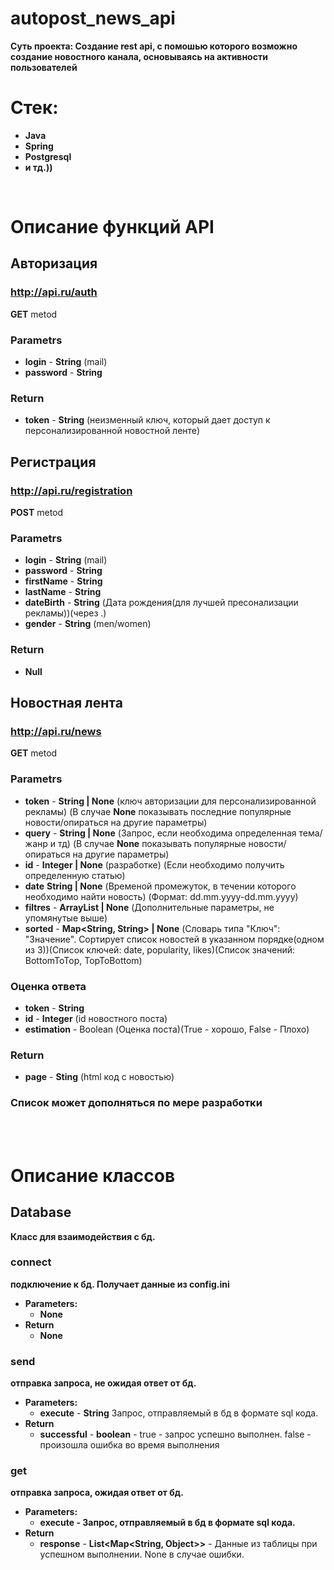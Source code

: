 # autopost_news_api
**Суть проекта: Создание rest api, с помошью которого возможно создание новостного канала, основываясь на активности пользователей**

# Стек:
- **Java**
- **Spring**
- **Postgresql**
- **и тд.))**

<br>

# Описание функций API

## Авторизация
### http://api.ru/auth
**GET** metod

### Parametrs
- **login** - **String** (mail)
- **password** - **String**
### Return
- **token** - **String** (неизменный ключ, который дает доступ к персонализированной новостной ленте)

## Регистрация
### http://api.ru/registration
**POST** metod

### Parametrs
- **login** - **String** (mail)
- **password** - **String**
- **firstName** - **String**
- **lastName** - **String**
- **dateBirth** - **String** (Дата рождения(для лучшей пресонализации рекламы))(через .)
- **gender** - **String** (men/women)
### Return 
- **Null**

## Новостная лента
### http://api.ru/news
**GET** metod

### Parametrs
- **token** - **String | None** (ключ авторизации для персонализированной рекламы) (В случае **None** показывать последние популярные новости/опираться на другие параметры)
- **query** - **String | None** (Запрос, если необходима определенная тема/жанр и тд) (В случае **None** показывать популярные новости/опираться на другие параметры)
- **id** - **Integer | None** (разработке) (Если необходимо получить определенную статью)
- **date** **String | None** (Временой промежуток, в течении которого необходимо найти новость) (Формат: dd.mm.yyyy-dd.mm.yyyy)
- **filtres** - **ArrayList<String> | None** (Дополнительные параметры, не упомянутые выше)
- **sorted** - **Map<String, String> | None** (Словарь типа "Ключ": "Значение". Сортирует список новостей в указанном порядке(одном из 3))(Список ключей: date, popularity, likes)(Список значений: BottomToTop, TopToBottom)
### Оценка ответа
- **token** - **String**
- **id** - **Integer** (id новостного поста)
- **estimation** - Boolean (Оценка поста)(True - хорошо, False - Плохо)
### Return
- **page** - **Sting** (html код с новостью) 
### Список может дополняться по мере разработки

<br><br>

# Описание классов
## Database
**Класс для взаимодействия с бд.**
### connect
**подключение к бд. Получает данные из config.ini**
- **Parameters:**
    - **None**
- **Return**
    - **None**
### send 
**отправка запроса, не ожидая ответ от бд.**
- **Parameters:**
    - **execute** - **String** Запрос, отправляемый в бд в формате sql кода.
- **Return**
    - **successful** - **boolean** - true - запрос успешно выполнен. false - произошла ошибка во время выполнения
### get
**отправка запроса, ожидая ответ от бд.**
- **Parameters:**
    - **execute - Запрос, отправляемый в бд в формате sql кода.**
- **Return**
    - **response** - **List<Map<String, Object>>** - Данные из таблицы при успешном выполнении. None в случае ошибки.

